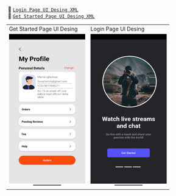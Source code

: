 

 &nbsp;📂  [``Login Page UI Desing XML``](https://github.com/fatihhernn/Android_UI_Desing/blob/master/app/src/main/res/layout/activity_main.xml) <br>
 &nbsp;📂  [``Get Started Page UI Desing XML``](https://github.com/fatihhernn/Android_UI_Desing/blob/master/app/src/main/res/layout/layout_login.xml) 
 
 <table>
  <tr>
     <td>Get Started Page UI Desing</td>
     <td>Login Page UI Desing</td>
  </tr>
  
  <tr>
    <td>
            <img src="https://github.com/fatihhernn/Android_UI_Desing/blob/master/myProfile.jpg" width="200" height="400" alt=".netProject">
          
   </td>
   <td>
          <img src="https://github.com/fatihhernn/Android_UI_Desing/blob/master/getstarted.jpg" width="200" height="400" alt=".netProject">
   </td>
 </table>

